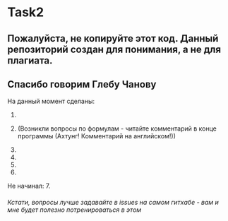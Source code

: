 # Task2
## Пожалуйста, не копируйте этот код. Данный репозиторий создан для понимания, а не для плагиата.
## Спасибо говорим Глебу Чанову




На данный момент сделаны:

1.

2. (Возникли вопросы по формулам - читайте комментарий в конце программы (Ахтунг! Комментарий на английском!))

3.
4.
5.
6.




Не начинал:
7.



###### Кстати, вопросы лучше задавайте в issues на самом гитхабе - вам и мне будет полезно потренироваться в этом